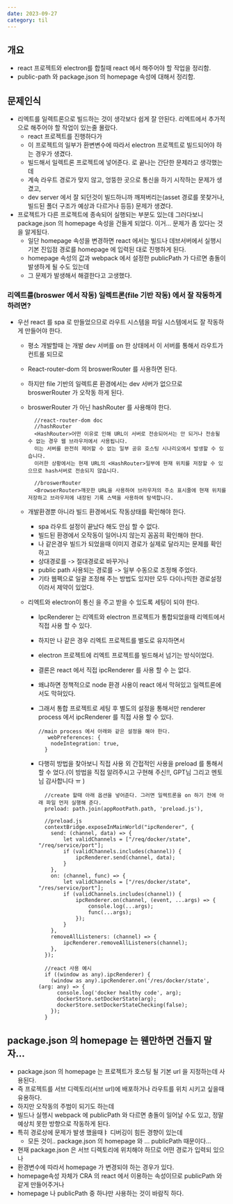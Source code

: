 ```yaml
---
date: 2023-09-27
category: til
---
```


## 개요

- react 프로젝트와 electron를 합칠때 react 에서 해주어야 할 작업을 정리함.
- public-path 와 package.json 의 homepage 속성에 대해서 정리함.

## 문제인식

- 리엑트를 일렉트론으로 빌드하는 것이 생각보다 쉽게 잘 안된다. 리엑트에서 추가적으로 해주어야 할 작업이 있는줄 몰랐다.
  - react 프로젝트를 진행하다가
  - 이 프로젝트의 일부가 환변변수에 따라서 electron 프로젝트로 빌드되어야 하는 경우가 생겼다.
  - 빌드해서 일렉트론 프로젝트에 넣어준다. 로 끝나는 간단한 문제라고 생각했는데
  - 계속 라우트 경로가 맞지 않고, 엉뚱한 곳으로 통신을 하기 시작하는 문제가 생겼고,
  - dev server 에서 잘 되던것이 빌드하니까 깨져버리는(asset 경로를 못찾거나, 빌드된 폴더 구조가 예상과 다르거나 등등) 문제가 생겼다.
- 프로젝트가 다른 프로젝트에 종속되어 실행되는 부분도 있는데 그러다보니 package.json 의 homepage 속성을 건들게 되었다. 이거... 문제가 좀 있다는 것을 알게됬다.
  - 일단 homepage 속성을 변경하면 react 에서는 빌드나 데브서버에서 실행시 기본 진입점 경로를 homepage 에 입력된 대로 진행하게 된다.
  - homepage 속성의 값과 webpack 에서 설정한 publicPath 가 다르면 충돌이 발생하게 될 수도 있는데
  - 그 문제가 발생해서 해결한다고 고생했다.

### 리엑트를(broswer 에서 작동) 일렉트론(file 기반 작동) 에서 잘 작동하게 하려면?

- 우선 react 를 spa 로 만들었으므로 라우트 시스템을 파일 시스템에서도 잘 작동하게 만들어야 한다.

  - 평소 개발할때 는 개발 dev 서버를 on 한 상태에서 이 서버를 통해서 라우트가 컨트롤 되므로
  - React-router-dom 의 broswerRouter 를 사용하면 된다.
  - 하지만 file 기반의 일렉트론 환경에서는 dev 서버가 없으므로 broswerRouter 가 오작동 하게 된다.
  - broswerRouter 가 아닌 hashRouter 를 사용해야 한다.

    ```
      //react-router-dom doc
      //hashRouter
      <HashRouter>어떤 이유로 인해 URL이 서버로 전송되어서는 안 되거나 전송될 수 없는 경우 웹 브라우저에서 사용됩니다.
      이는 서버를 완전히 제어할 수 없는 일부 공유 호스팅 시나리오에서 발생할 수 있습니다.
      이러한 상황에서는 현재 URL의 <HashRouter>일부에 현재 위치를 저장할 수 있으므로 hash서버로 전송되지 않습니다.

      //broswerRouter
      <BrowserRouter>깨끗한 URL을 사용하여 브라우저의 주소 표시줄에 현재 위치를 저장하고 브라우저에 내장된 기록 스택을 사용하여 탐색합니다.
    ```

  - 개발환경뿐 아니라 빌드 환경에서도 작동상태를 확인해야 한다.
    - spa 라우트 설정이 끝났다 해도 안심 할 수 없다.
    - 빌드된 환경에서 오작동이 일어나지 않는지 꼼꼼히 확인해야 한다.
    - 나 같은경우 빌드가 되었을때 이미지 경로가 실제로 달라지는 문제를 확인하고
    - 상대경로를 -> 절대경로로 바꾸거나
    - public path 사용되는 경로를 -> 일부 수동으로 조정해 주었다.
    - 기타 웹펙으로 일괄 조정해 주는 방법도 있지만 모두 다이나믹한 경로설정이라서 제약이 있었다.
  - 리엑트와 electron이 통신 을 주고 받을 수 있도록 세팅이 되야 한다.

    - IpcRenderer 는 리엑트와 electron 프로젝트가 통합되었을때 리엑트에서 직접 사용 할 수 있다.
    - 하지만 나 같은 경우 리엑트 프로젝트를 별도로 유지하면서
    - electron 프로젝트에 리엑트 프로젝트를 빌드해서 넘기는 방식이었다.
    - 결론은 react 에서 직접 ipcRenderer 를 사용 할 수 는 없다.
    - 왜냐하면 정책적으로 node 환경 사용이 react 에서 막혀있고 일렉트론에서도 막혀있다.
    - 그래서 통합 프로젝트로 세팅 후 별도의 설정을 통해서만 renderer process 에서 ipcRenderer 를 직접 사용 할 수 있다.
      ```
      //main process 에서 아래와 같은 설정을 해야 한다.
         webPreferences: {
          nodeIntegration: true,
        }
      ```
    - 다행히 방법을 찾아보니 직접 사용 외 간접적인 사용을 preload 를 통해서 할 수 었다.(이 방법을 직접 알려주시고 구현해 주신!!, GPT님 그리고 멘토님 감사합니다 ㅠ )

      ```
        //create 할때 아래 옵션을 넣어준다. 그러면 일렉트론을 on 하기 전에 아래 파일 먼저 실행해 준다.
        preload: path.join(appRootPath.path, 'preload.js'),

        //preload.js
        contextBridge.exposeInMainWorld("ipcRenderer", {
          send: (channel, data) => {
              let validChannels = ["/req/docker/state", "/req/service/port"];
              if (validChannels.includes(channel)) {
                  ipcRenderer.send(channel, data);
              }
          },
          on: (channel, func) => {
              let validChannels = ["/res/docker/state", "/res/service/port"];
              if (validChannels.includes(channel)) {
                  ipcRenderer.on(channel, (event, ...args) => {
                      console.log(...args);
                      func(...args);
                  });
              }
          },
          removeAllListeners: (channel) => {
              ipcRenderer.removeAllListeners(channel);
          },
        });

        //react 사용 예시
        if ((window as any).ipcRenderer) {
          (window as any).ipcRenderer.on('/res/docker/state', (arg: any) => {
            console.log('docker healthy code', arg);
            dockerStore.setDockerState(arg);
            dockerStore.setDockerStateChecking(false);
          });
        }
      ```

## package.json 의 homepage 는 웬만하면 건들지 말자...

- package.json 의 homepage 는 프로젝트가 호스팅 될 기본 url 을 지정하는데 사용된다.
- 즉 프로젝트를 서브 디렉토리(서브 url)에 배포하거나 라우트를 위치 시키고 싶을때 유용하다.
- 하지만 오작동의 주범이 되기도 하는데
- 빌드나 실행시 webpack 에 publicPath 와 다르면 충돌이 일어날 수도 있고, 정말 예상치 못한 방향으로 작동하게 된다.
- 특히 경로상에 문제가 발생 했을때ㅑ 디버깅이 힘든 경향이 있는데
  - 모든 것이.. package.json 의 homepage 와 ... publicPath 때문이다...
- 현재 package.json 은 서브 디렉토리에 위치해야 하므로 어떤 경로가 입력되 있으나
- 환경변수에 따라서 homepage 가 변경되야 하는 경우가 있다.
- homepage속성 자체가 CRA 의 react 에서 이용하는 속성이므로 publicPath 와 같게 만들어주거나
- homepage 나 publicPath 중 하나만 사용하는 것이 바람직 하다.
